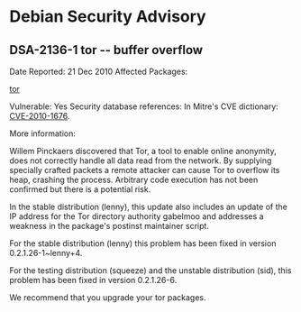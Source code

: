 
Debian Security Advisory
========================


DSA-2136-1 tor -- buffer overflow
---------------------------------



Date Reported:
21 Dec 2010
Affected Packages:

[tor](https://packages.debian.org/src:tor)

Vulnerable:
Yes
Security database references:
In Mitre's CVE dictionary: [CVE-2010-1676](https://security-tracker.debian.org/tracker/CVE-2010-1676).  

More information:

Willem Pinckaers discovered that Tor, a tool to enable online anonymity,
does not correctly handle all data read from the network. By supplying
specially crafted packets a remote attacker can cause Tor to overflow its
heap, crashing the process. Arbitrary code execution has not been
confirmed but there is a potential risk.


In the stable distribution (lenny), this update also includes an update of
the IP address for the Tor directory authority gabelmoo and addresses
a weakness in the package's postinst maintainer script.


For the stable distribution (lenny) this problem has been fixed in
version 0.2.1.26-1~lenny+4.


For the testing distribution (squeeze) and the unstable distribution (sid),
this problem has been fixed in version 0.2.1.26-6.


We recommend that you upgrade your tor packages.





